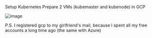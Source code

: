 Setup Kubernetes 
Prepare 2 VMs (kubemaster and kubenode) in GCP

![image](https://user-images.githubusercontent.com/42977616/216842889-949d2806-cf65-4255-a151-e73d9342d323.png)

P.S.
I registered gcp to my girlfriend's mail, because I spent all my free accounts a long time ago (the same with Azure)
